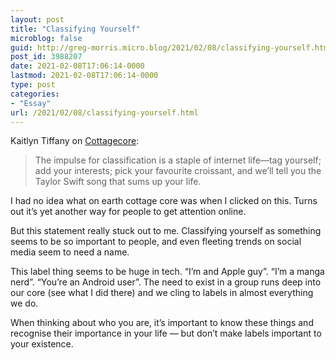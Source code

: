 ```yaml
---
layout: post
title: "Classifying Yourself"
microblog: false
guid: http://greg-morris.micro.blog/2021/02/08/classifying-yourself.html
post_id: 3988207
date: 2021-02-08T17:06:14-0000
lastmod: 2021-02-08T17:06:14-0000
type: post
categories:
- "Essay"
url: /2021/02/08/classifying-yourself.html
---
```

<!--kg-card-begin: html--><p>Kaitlyn Tiffany on <a href="https://www.theatlantic.com/technology/archive/2021/02/aesthetics-wiki-cottagecore-tumblr-tiktok/617923/">Cottagecore</a>:</p>
<blockquote><p>
  The impulse for classification is a staple of internet life—tag yourself; add your interests; pick your favourite croissant, and we’ll tell you the Taylor Swift song that sums up your life.
</p></blockquote>
<p>I had no idea what on earth cottage core was when I clicked on this. Turns out it’s yet another way for people to get attention online.</p>
<p>But this statement really stuck out to me. Classifying yourself as something seems to be so important to people, and even fleeting trends on social media seem to need a name.</p>
<p>This label thing seems to be huge in tech. “I’m and Apple guy”. “I’m a manga nerd”. “You’re an Android user”. The need to exist in a group runs deep into our core (see what I did there) and we cling to labels in almost everything we do.</p>
<p>When thinking about who you are, it’s important to know these things and recognise their importance in your life — but don’t make labels important to your existence.</p>
<!--kg-card-end: html-->
